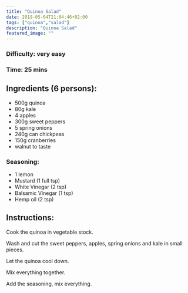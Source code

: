 ```yaml
---
title: "Quinoa Salad"
date: 2019-05-04T21:04:46+02:00
tags: ["quinoa","salad"]
description: "Quinoa Salad"
featured_image: ""
---
```


### Difficulty: very easy
### Time: 25 mins


## Ingredients (6 persons):
- 500g quinoa
- 80g kale
- 4 apples
- 300g sweet peppers
- 5 spring onions
- 240g can chickpeas
- 150g cranberries
- walnut to taste

### Seasoning:
- 1 lemon
- Mustard (1 full tsp)
- White Vinegar (2 tsp)
- Balsamic Vinegar (1 tsp)
- Hemp oil (2 tsp)

## Instructions:
Cook the quinoa in vegetable stock.

Wash and cut the sweet peppers, apples, spring onions and kale in small pieces. 

Let the quinoa cool down.

Mix everything together.

Add the seasoning, mix everything. 

